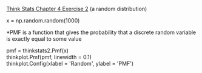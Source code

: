 [Think Stats Chapter 4 Exercise 2](http://greenteapress.com/thinkstats2/html/thinkstats2005.html#toc41) (a random distribution)

x = np.random.random(1000) 

*PMF is a function that gives the probability that a discrete random variable is exactly equal to some value  

pmf = thinkstats2.Pmf(x)  
thinkplot.Pmf(pmf, linewidth = 0.1)  
thinkplot.Config(xlabel = 'Random', ylabel = 'PMF')  
